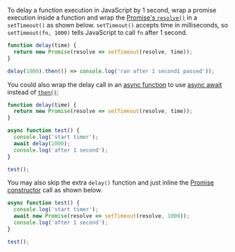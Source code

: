 To delay a function execution in JavaScript by 1 second, wrap a promise execution inside a function and wrap the [Promise's `resolve()`](/tutorials/fundamentals/promise-resolve) in a `setTimeout()` as shown below.
`setTimeout()` accepts time in milliseconds, so `setTimeout(fn, 1000)` tells JavaScript to call `fn` after 1 second.

```javascript
function delay(time) {
  return new Promise(resolve => setTimeout(resolve, time));
}

delay(1000).then(() => console.log('ran after 1 second1 passed'));
```

You could also wrap the delay call in an [async function](https://thecodebarbarian.com/async-functions-in-javascript.html) to use [async await](/tutorials/fundamentals/async-await) instead of [`then()`](/tutorials/fundamentals/then):

```javascript
function delay(time) {
  return new Promise(resolve => setTimeout(resolve, time));
}

async function test() {
  console.log('start timer');
  await delay(1000);
  console.log('after 1 second');
}

test();
```

You may also skip the extra `delay()` function and just inline the [Promise constructor](/tutorials/fundamentals/promise-new) call as shown below.

```javascript
async function test() {
  console.log('start timer');
  await new Promise(resolve => setTimeout(resolve, 1000));
  console.log('after 1 second');
}

test();
```